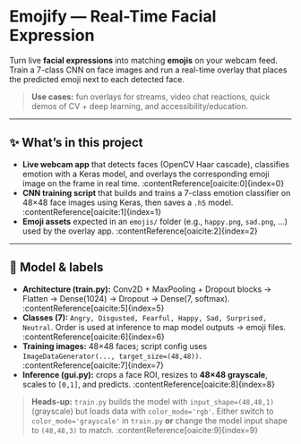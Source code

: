 # Emojify — Real-Time Facial Expression

Turn live **facial expressions** into matching **emojis** on your webcam feed. Train a 7-class CNN on face images and run a real-time overlay that places the predicted emoji next to each detected face.

> **Use cases:** fun overlays for streams, video chat reactions, quick demos of CV + deep learning, and accessibility/education.

---

## ✨ What’s in this project

- **Live webcam app** that detects faces (OpenCV Haar cascade), classifies emotion with a Keras model, and overlays the corresponding emoji image on the frame in real time. :contentReference[oaicite:0]{index=0}  
- **CNN training script** that builds and trains a 7-class emotion classifier on 48×48 face images using Keras, then saves a `.h5` model. :contentReference[oaicite:1]{index=1}  
- **Emoji assets** expected in an `emojis/` folder (e.g., `happy.png`, `sad.png`, …) used by the overlay app. :contentReference[oaicite:2]{index=2}

---

## 🧱 Model & labels

- **Architecture (train.py):** Conv2D + MaxPooling + Dropout blocks → Flatten → Dense(1024) → Dropout → Dense(7, softmax). :contentReference[oaicite:5]{index=5}  
- **Classes (7):** `Angry, Disgusted, Fearful, Happy, Sad, Surprised, Neutral`. Order is used at inference to map model outputs → emoji files. :contentReference[oaicite:6]{index=6}  
- **Training images:** 48×48 faces; script config uses `ImageDataGenerator(..., target_size=(48,48))`. :contentReference[oaicite:7]{index=7}  
- **Inference (gui.py):** crops a face ROI, resizes to **48×48 grayscale**, scales to `[0,1]`, and predicts. :contentReference[oaicite:8]{index=8}

> **Heads-up:** `train.py` builds the model with `input_shape=(48,48,1)` (grayscale) but loads data with `color_mode='rgb'`. Either switch to `color_mode='grayscale'` in `train.py` **or** change the model input shape to `(48,48,3)` to match. :contentReference[oaicite:9]{index=9}


